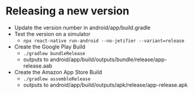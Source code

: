 # Releasing a new version

- Update the version number in android/app/build.gradle
- Test the version on a simulator
  - `npx react-native run-android --no-jetifier --variant=release`
- Create the Google Play Build
  - `./gradlew bundleRelease`
  - outputs to android/app/build/outputs/bundle/release/app-release.aab
- Create the Amazon App Store Build
  - `./gradlew assembleRelease`
  - outputs to android/app/build/outputs/apk/release/app-release.apk
